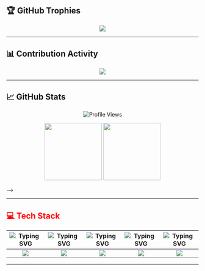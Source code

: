 
## 🏆 GitHub Trophies

<p align="center">
  <img src="https://github-profile-trophy.vercel.app/?username=Itachii27&theme=shadow_blue&no-frame=false&no-bg=true&margin-w=10"/>
</p>

--- 

## 📊 Contribution Activity

<p align="center">
  <img src="https://github-readme-activity-graph.vercel.app/graph?username=itachii27&theme=dracula"/>
</p>

---

## 📈 GitHub Stats

<p align="center">
  <img src="https://komarev.com/ghpvc/?username=Itachii27&color=brightgreen" alt="Profile Views"/>
</p>

<p align="center">
  <img src="https://github-readme-stats.vercel.app/api?username=Itachii27&theme=blue-green&hide_border=true&include_all_commits=false&count_private=true" height="150"/>
<!--   <img src="https://github-readme-stats.vercel.app/api/top-langs/?username=Itachii27&theme=blue-green&hide_border=true&layout=compact" height="150"/>
</p> -->

<!--  <p align="center"> -->
  <img src="https://github-readme-streak-stats.herokuapp.com/?user=Itachii27&theme=blue-green&hide_border=true" height="150"/>
</p>

<p align="center">
<!--   <img src="http://github-profile-summary-cards.vercel.app/api/cards/repos-per-language?username=Itachii27&theme=blue_green" height="120"/>
   -->
<!--   <img src="http://github-profile-summary-cards.vercel.app/api/cards/most-commit-language?username=Itachii27&theme=blue_green" height="120"/>
<!--   <img src="http://github-profile-summary-cards.vercel.app/api/cards/productive-time?username=Itachii27&theme=blue_green&utcOffset=8" height="120"/> -->
</p> -->

---

<h2 style="color: red;">💻 Tech Stack</h2>

| ![Typing SVG](https://readme-typing-svg.herokuapp.com?font=Fira+Code&size=24&pause=1000&color=FF0000&width=200&lines=Languages) | ![Typing SVG](https://readme-typing-svg.herokuapp.com?font=Fira+Code&size=24&pause=1000&color=FF0000&width=200&lines=Frameworks) | ![Typing SVG](https://readme-typing-svg.herokuapp.com?font=Fira+Code&size=24&pause=1000&color=FF0000&width=200&lines=IDEs) | ![Typing SVG](https://readme-typing-svg.herokuapp.com?font=Fira+Code&size=24&pause=1000&color=FF0000&width=200&lines=Tools) | ![Typing SVG](https://readme-typing-svg.herokuapp.com?font=Fira+Code&size=24&pause=1000&color=FF0000&width=200&lines=Operating+Systems) |
| ------------------- | ------------------- | ------------------- | ------------------- | ------------------- |
|<div align="center"><img src="https://skillicons.dev/icons?i=py,java,js,html,css,r" /></div> | <div align="center"><img src="https://skillicons.dev/icons?i=nodejs,react,bootstrap" /></div> | <div align="center"><img src="https://skillicons.dev/icons?i=vscode,eclipse" /></div> | <div align="center"><img src="https://skillicons.dev/icons?i=git,github,anaconda" /></div> | <div align="center"><img src="https://skillicons.dev/icons?i=windows,linux,ubuntu" /></div> |

---


